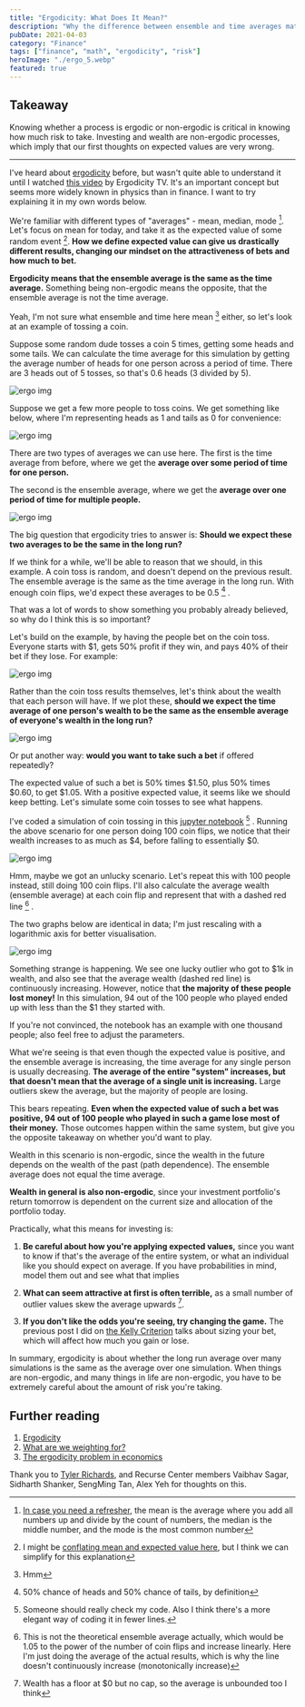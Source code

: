 ```yaml
---
title: "Ergodicity: What Does It Mean?"
description: "Why the difference between ensemble and time averages matters for investing and risk"
pubDate: 2021-04-03
category: "Finance"
tags: ["finance", "math", "ergodicity", "risk"]
heroImage: "./ergo_5.webp"
featured: true
---
```


## Takeaway

Knowing whether a process is ergodic or non-ergodic is critical in knowing how much risk to take. Investing and wealth are non-ergodic processes, which imply that our first thoughts on expected values are very wrong.

---

I've heard about [ergodicity](https://en.wikipedia.org/wiki/Ergodic_process "wiki") before, but wasn't quite able to understand it until I watched [this video](https://www.youtube.com/watch?v=VCb2AMN87cg "youtube") by Ergodicity TV. It's an important concept but seems more widely known in physics than in finance. I want to try explaining it in my own words below.

We're familiar with different types of "averages" - mean, median, mode [^1]. Let's focus on mean for today, and take it as the expected value of some random event [^2]. **How we define expected value can give us drastically different results, changing our mindset on the attractiveness of bets and how much to bet.**

**Ergodicity means that the ensemble average is the same as the time average.** Something being non-ergodic means the opposite, that the ensemble average is not the time average.

Yeah, I'm not sure what ensemble and time here mean [^3] either, so let's look at an example of tossing a coin.

Suppose some random dude tosses a coin 5 times, getting some heads and some tails. We can calculate the time average for this simulation by getting the average number of heads for one person across a period of time. There are 3 heads out of 5 tosses, so that's 0.6 heads (3 divided by 5).

![ergo img](./ergo_1.webp)

Suppose we get a few more people to toss coins. We get something like below, where I'm representing heads as 1 and tails as 0 for convenience:

![ergo img](./ergo_2.webp)

There are two types of averages we can use here. The first is the time average from before, where we get the **average over some period of time for one person.**

The second is the ensemble average, where we get the **average over one period of time for multiple people.**

![ergo img](./ergo_3.webp)

The big question that ergodicity tries to answer is: **Should we expect these two averages to be the same in the long run?**

If we think for a while, we'll be able to reason that we should, in this example. A coin toss is random, and doesn't depend on the previous result. The ensemble average is the same as the time average in the long run. With enough coin flips, we'd expect these averages to be 0.5 [^4] .

That was a lot of words to show something you probably already believed, so why do I think this is so important?

Let's build on the example, by having the people bet on the coin toss. Everyone starts with $1, gets 50% profit if they win, and pays 40% of their bet if they lose. For example:

![ergo img](./ergo_4.webp)

Rather than the coin toss results themselves, let's think about the wealth that each person will have. If we plot these, **should we expect the time average of one person's wealth to be the same as the ensemble average of everyone's wealth in the long run?**

![ergo img](./ergo_5.webp)

Or put another way: **would you want to take such a bet** if offered repeatedly?

The expected value of such a bet is 50% times $1.50, plus 50% times $0.60, to get $1.05. With a positive expected value, it seems like we should keep betting. Let's simulate some coin tosses to see what happens.

I've coded a simulation of coin tossing in this [jupyter notebook](https://colab.research.google.com/drive/1KI_PPhtXVQDfVGRFbi4pl0ZIhL2Y4x2X?usp=sharing "colab") [^5] . Running the above scenario for one person doing 100 coin flips, we notice that their wealth increases to as much as $4, before falling to essentially $0.

![ergo img](./ergo_6.webp)

Hmm, maybe we got an unlucky scenario. Let's repeat this with 100 people instead, still doing 100 coin flips. I'll also calculate the average wealth (ensemble average) at each coin flip and represent that with a dashed red line [^6] .

The two graphs below are identical in data; I'm just rescaling with a logarithmic axis for better visualisation.

![ergo img](./ergo_7.webp)

Something strange is happening. We see one lucky outlier who got to $1k in wealth, and also see that the average wealth (dashed red line) is continuously increasing. However, notice that **the majority of these people lost money!** In this simulation, 94 out of the 100 people who played ended up with less than the $1 they started with.

If you're not convinced, the notebook has an example with one thousand people; also feel free to adjust the parameters.

What we're seeing is that even though the expected value is positive, and the ensemble average is increasing, the time average for any single person is usually decreasing. **The average of the entire "system" increases, but that doesn't mean that the average of a single unit is increasing.** Large outliers skew the average, but the majority of people are losing.

This bears repeating. **Even when the expected value of such a bet was positive, 94 out of 100 people who played in such a game lose most of their money.** Those outcomes happen within the same system, but give you the opposite takeaway on whether you'd want to play.

Wealth in this scenario is non-ergodic, since the wealth in the future depends on the wealth of the past (path dependence). The ensemble average does not equal the time average.

**Wealth in general is also non-ergodic**, since your investment portfolio's return tomorrow is dependent on the current size and allocation of the portfolio today.

Practically, what this means for investing is:

1. **Be careful about how you're applying expected values,** since you want to know if that's the average of the entire system, or what an individual like you should expect on average. If you have probabilities in mind, model them out and see what that implies

2. **What can seem attractive at first is often terrible,** as a small number of outlier values skew the average upwards [^7].

3. **If you don't like the odds you're seeing, try changing the game.** The previous post I did on [the Kelly Criterion](https://avoidboringpeople.substack.com/p/having-faith-in-the-kelly-criterion "kelly") talks about sizing your bet, which will affect how much you gain or lose.

In summary, ergodicity is about whether the long run average over many simulations is the same as the average over one simulation. When things are non-ergodic, and many things in life are non-ergodic, you have to be extremely careful about the amount of risk you're taking.

## Further reading

1. [Ergodicity](https://squidarth.com/math/2018/11/28/ergodicity.html "squid")
2. [What are we weighting for?](https://researchers.one/articles/20.04.00012 "paper")
3. [The ergodicity problem in economics](https://www.nature.com/articles/s41567-019-0732-0 "paper")

Thank you to [Tyler Richards](http://www.tylerjrichards.com/), and Recurse Center members Vaibhav Sagar, Sidharth Shanker, SengMing Tan, Alex Yeh for thoughts on this.

[^1]: [In case you need a refresher](https://www.purplemath.com/modules/meanmode.htm), the mean is the average where you add all numbers up and divide by the count of numbers, the median is the middle number, and the mode is the most common number
[^2]: I might be [conflating mean and expected value here](https://stats.stackexchange.com/questions/30365/why-is-expectation-the-same-as-the-arithmetic-mean "stats"), but I think we can simplify for this explanation
[^3]: Hmm
[^4]: 50% chance of heads and 50% chance of tails, by definition
[^5]: Someone should really check my code. Also I think there's a more elegant way of coding it in fewer lines.
[^6]: This is not the theoretical ensemble average actually, which would be 1.05 to the power of the number of coin flips and increase linearly. Here I'm just doing the average of the actual results, which is why the line doesn't continuously increase (monotonically increase)
[^7]: Wealth has a floor at $0 but no cap, so the average is unbounded too I think
